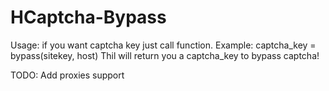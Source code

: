 # HCaptcha-Bypass

Usage:
  if you want captcha key just call function.
  Example:
    captcha_key = bypass(sitekey, host)
  Thil will return you a captcha_key to bypass captcha!

TODO:
  Add proxies support
